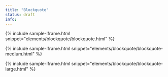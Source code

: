 ```yaml
---
title: "Blockquote"
status: draft
info:
---
```


{% include sample-iframe.html snippet="elements/blockquote/blockquote.html" %}

{% include sample-iframe.html snippet="elements/blockquote/blockquote-medium.html" %}

{% include sample-iframe.html snippet="elements/blockquote/blockquote-large.html" %}

